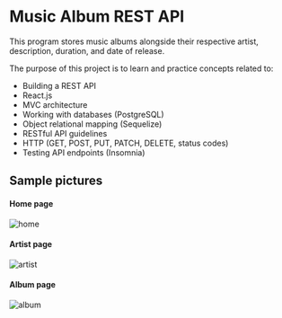 # Music Album REST API

This program stores music albums alongside their respective artist, description, duration, and date of release. 

The purpose of this project is to learn and practice concepts related to:
- Building a REST API
- React.js
- MVC architecture
- Working with databases (PostgreSQL)
- Object relational mapping (Sequelize)
- RESTful API guidelines
- HTTP (GET, POST, PUT, PATCH, DELETE, status codes)
- Testing API endpoints (Insomnia)

## Sample pictures

#### Home page
![home](https://user-images.githubusercontent.com/106696411/181997270-05421f96-6838-40ef-a70f-2c67d3fddd20.png)

#### Artist page
![artist](https://user-images.githubusercontent.com/106696411/181997278-f2fa4ae6-5fcc-42fd-a6cc-eab65575e343.png)

#### Album page
![album](https://user-images.githubusercontent.com/106696411/181997291-ccc5080e-cbf9-4e11-98f5-d427f9e4be52.png)
